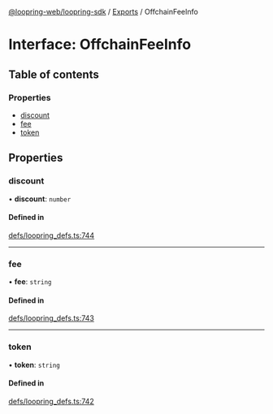 [@loopring-web/loopring-sdk](../README.md) / [Exports](../modules.md) / OffchainFeeInfo

# Interface: OffchainFeeInfo

## Table of contents

### Properties

- [discount](OffchainFeeInfo.md#discount)
- [fee](OffchainFeeInfo.md#fee)
- [token](OffchainFeeInfo.md#token)

## Properties

### discount

• **discount**: `number`

#### Defined in

[defs/loopring_defs.ts:744](https://github.com/Loopring/loopring_sdk/blob/9d83b66/src/defs/loopring_defs.ts#L744)

___

### fee

• **fee**: `string`

#### Defined in

[defs/loopring_defs.ts:743](https://github.com/Loopring/loopring_sdk/blob/9d83b66/src/defs/loopring_defs.ts#L743)

___

### token

• **token**: `string`

#### Defined in

[defs/loopring_defs.ts:742](https://github.com/Loopring/loopring_sdk/blob/9d83b66/src/defs/loopring_defs.ts#L742)
